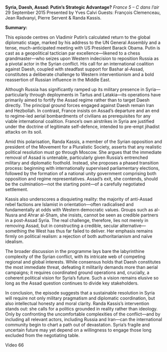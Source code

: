 **Syria, Daesh, Assad: Putin’s Strategic Advantage?** _France 5 – C dans l’air_ 29 September 2015 Presented by Yves Calvi Guests: François Clemenceau, Jean Radvanyi, Pierre Servent & Randa Kassis.

**Summary:**

This episode centres on Vladimir Putin’s calculated return to the global diplomatic stage, marked by his address to the UN General Assembly and a tense, much-anticipated meeting with US President Barack Obama. Putin is cast as a geopolitical tactician par excellence—likened to a chess grandmaster—who seizes upon Western indecision to reposition Russia as a pivotal actor in the Syrian conflict. His call for an international coalition against Daesh, coupled with steadfast support for Bashar al-Assad, constitutes a deliberate challenge to Western interventionism and a bold reassertion of Russian influence in the Middle East.

Although Russia has significantly ramped up its military presence in Syria—particularly through deployments in Tartus and Latakia—its operations have primarily aimed to fortify the Assad regime rather than to target Daesh directly. The principal ground forces engaged against Daesh remain Iran and Hezbollah. In contrast, France insists on Assad’s departure and an end to regime-led aerial bombardments of civilians as prerequisites for any viable international coalition. France’s own airstrikes in Syria are justified under the doctrine of legitimate self-defence, intended to pre-empt jihadist attacks on its soil.

Amid this polarisation, Randa Kassis, a member of the Syrian opposition and president of the Movement for a Pluralistic Society, asserts that any realistic political resolution must go through Moscow. She argues that the immediate removal of Assad is untenable, particularly given Russia’s entrenched military and diplomatic foothold. Instead, she proposes a phased transition process: beginning with internationally supervised parliamentary elections, followed by the formation of a national unity government comprising both opposition and regime representatives. Assad’s exit, she contends, should be the culmination—not the starting point—of a carefully negotiated settlement.

Kassis also underscores a disquieting reality: the majority of anti-Assad rebel factions are Islamist in orientation—often radicalised and fundamentally at odds with Western democratic values. Groups such as al-Nusra and Ahrar al-Sham, she insists, cannot be seen as credible partners in a post-Assad Syria. The real challenge, therefore, lies not merely in removing Assad, but in constructing a credible, secular alternative—something the West has thus far failed to deliver. Her emphasis remains firmly on political realism: a rejection of both authoritarianism and naïve idealism.

The broader discussion in the programme lays bare the labyrinthine complexity of the Syrian conflict, with its intricate web of competing regional and global interests. While consensus holds that Daesh constitutes the most immediate threat, defeating it militarily demands more than aerial campaigns; it requires coordinated ground operations and, crucially, a coherent political vision for Syria’s future. Such a vision remains elusive so long as the Assad question continues to divide key stakeholders.

In conclusion, the episode suggests that a sustainable resolution in Syria will require not only military pragmatism and diplomatic coordination, but also intellectual honesty and moral clarity. Randa Kassis’s intervention stands out: she calls for a politics grounded in reality rather than ideology. Only by confronting the uncomfortable complexities of the conflict—and by including all relevant actors, including Russia and Iran—can the international community begin to chart a path out of devastation. Syria’s fragile and uncertain future may yet depend on a willingness to engage those long excluded from the negotiating table.

Video 66